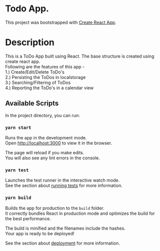 # Todo App. 
This project was bootstrapped with [Create React App](https://github.com/facebook/create-react-app).

# Description 
This is a ToDo App built using React. The base structure is created using create react app.\
Following are the features of this app -\
1.) Create/Edit/Delete ToDo's\
2.) Persisting the ToDos in localstorage\
3.) Searching/Filtering of ToDos\
4.) Reporting the ToDo's in a calendar view

## Available Scripts

In the project directory, you can run:

### `yarn start`

Runs the app in the development mode.\
Open [http://localhost:3000](http://localhost:3000) to view it in the browser.

The page will reload if you make edits.\
You will also see any lint errors in the console.

### `yarn test`

Launches the test runner in the interactive watch mode.\
See the section about [running tests](https://facebook.github.io/create-react-app/docs/running-tests) for more information.

### `yarn build`

Builds the app for production to the `build` folder.\
It correctly bundles React in production mode and optimizes the build for the best performance.

The build is minified and the filenames include the hashes.\
Your app is ready to be deployed!

See the section about [deployment](https://facebook.github.io/create-react-app/docs/deployment) for more information.